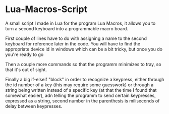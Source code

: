 # Lua-Macros-Script
A small script I made in Lua for the program Lua Macros, it allows you to turn a second keyboard into a programmable macro board.

First couple of lines have to do with assigning a name to the second keyboard for reference later in the code. You will have to find the appropriate device id in windows which can be a bit tricky, but once you do you're ready to go

Then a couple more commands so that the programm minimizes to tray, so that it's out of sight.

Finally a big if-elseif "block" in order to recognize a keypress, either through the id number of a key (this may require some guesswork) or through a string being written instead of a specific key (at that the time I found that somewhat easier), adn telling the programm to send certain keypresses, expressed as a string, second number in the parenthesis is miliseconds of delay between keypresses. 


